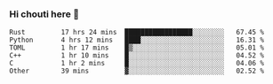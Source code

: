 ### Hi chouti here 👋


<!--START_SECTION:waka-->

```text
Rust         17 hrs 24 mins  █████████████████░░░░░░░░   67.45 %
Python       4 hrs 12 mins   ████░░░░░░░░░░░░░░░░░░░░░   16.31 %
TOML         1 hr 17 mins    █▒░░░░░░░░░░░░░░░░░░░░░░░   05.01 %
C++          1 hr 10 mins    █░░░░░░░░░░░░░░░░░░░░░░░░   04.52 %
C            1 hr 2 mins     █░░░░░░░░░░░░░░░░░░░░░░░░   04.06 %
Other        39 mins         ▓░░░░░░░░░░░░░░░░░░░░░░░░   02.52 %
```

<!--END_SECTION:waka-->

<!--
**l0nl1f3/l0nl1f3** is a ✨ _special_ ✨ repository because its `README.md` (this file) appears on your GitHub profile.

Here are some ideas to get you started:

- 🔭 I’m currently working on ...
- 🌱 I’m currently learning ...
- 👯 I’m looking to collaborate on ...
- 🤔 I’m looking for help with ...
- 💬 Ask me about ...
- 📫 How to reach me: ...
- 😄 Pronouns: ...
- ⚡ Fun fact: ...
-->
